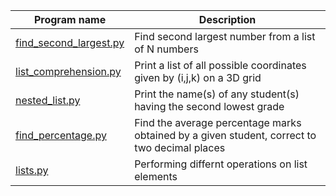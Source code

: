 
| Program name  | Description |
| ------------- | ------------- |
| [find_second_largest.py](hackerrank/basic_problems/find_second_largest.py)   | Find second largest number from a list of N numbers |
| [list_comprehension.py](/list_comprehension.py)   | Print a list of all possible coordinates given by (i,j,k) on a 3D grid  |
| [nested_list.py](/nested_list.py)   | Print the name(s) of any student(s) having the second lowest grade |
| [find_percentage.py](/find_percentage.py)   | Find the average percentage marks obtained by a given student, correct to two decimal places |
| [lists.py](/lists.py)   | Performing differnt operations on list elements |
